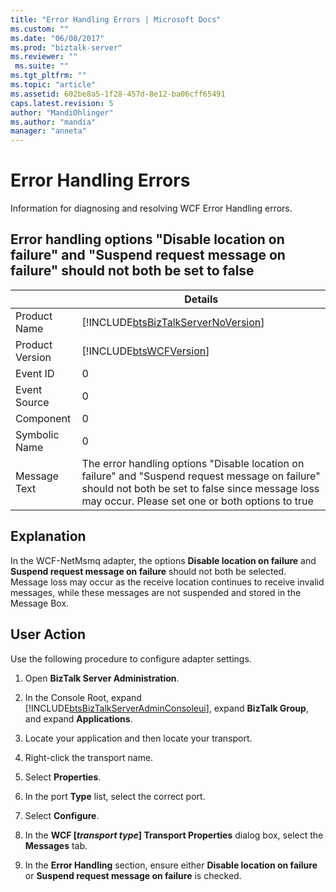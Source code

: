 ```yaml
---
title: "Error Handling Errors | Microsoft Docs"
ms.custom: ""
ms.date: "06/08/2017"
ms.prod: "biztalk-server"
ms.reviewer: ""
 ms.suite: ""
ms.tgt_pltfrm: ""
ms.topic: "article"
ms.assetid: 602be8a5-1f28-457d-8e12-ba06cff65491
caps.latest.revision: 5
author: "MandiOhlinger"
ms.author: "mandia"
manager: "anneta"
---
```

# Error Handling Errors
Information for diagnosing and resolving WCF Error Handling errors.  

## Error handling options "Disable location on failure" and "Suspend request message on failure" should not both be set to false    
||Details|  
|-|-|  
|Product Name|[!INCLUDE[btsBizTalkServerNoVersion](../includes/btsbiztalkservernoversion-md.md)]|  
|Product Version|[!INCLUDE[btsWCFVersion](../includes/btswcfversion-md.md)]|  
|Event ID|0|  
|Event Source|0|  
|Component|0|  
|Symbolic Name|0|  
|Message Text|The error handling options "Disable location on failure" and "Suspend request message on failure" should not both be set to false since message loss may occur. Please set one or both options to true|  
  
## Explanation  
 In the WCF-NetMsmq adapter, the options **Disable location on failure** and **Suspend request message on failure** should not both be selected. Message loss may occur as the receive location continues to receive invalid messages, while these messages are not suspended and stored in the Message Box.  
  
## User Action  
 Use the following procedure to configure adapter settings.    

1. Open **BizTalk Server Administration**.  
  
2.  In the Console Root, expand [!INCLUDE[btsBizTalkServerAdminConsoleui](../includes/btsbiztalkserveradminconsoleui-md.md)], expand **BizTalk Group**, and expand **Applications**.  
  
3.  Locate your application and then locate your transport.  
  
4.  Right-click the transport name.  
  
5.  Select **Properties**.  
  
6.  In the port **Type** list, select the correct port.  
  
7.  Select **Configure**.  
  
8.  In the **WCF [***transport type***] Transport Properties** dialog box, select the **Messages** tab.  
  
9. In the **Error Handling** section, ensure either **Disable location on failure** or **Suspend request message on failure** is checked.